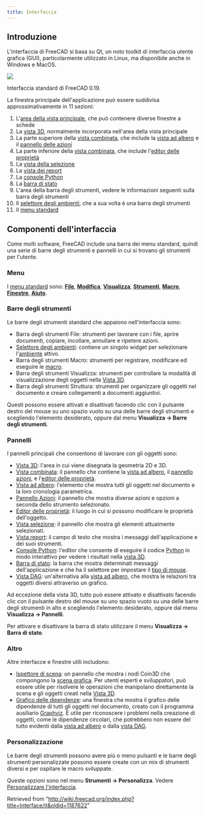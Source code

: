 ```yaml
---
title: Interfaccia
---
```

## Introduzione

L'interfaccia di FreeCAD si basa su Qt, un noto toolkit di interfaccia utente grafica (GUI), particolarmente utilizzato in Linux, ma disponibile anche in Windows e MacOS.

![](/images/FreeCAD_interface_base_divisions.svg)

Interfaccia standard di FreeCAD 0.19.

La finestra principale dell'applicazione può essere suddivisa approssimativamente in 11 sezioni:

1. L'[area della vista principale](/Main_view_area/it "Main view area/it"), che può contenere diverse finestre a schede
2. La [vista 3D](/3D_view/it "3D view/it"), normalmente incorporata nell'area della vista principale
3. La parte superiore della [vista combinata](/Combo_view/it "Combo view/it"), che include la [vista ad albero](/Tree_view/it "Tree view/it") e il [pannello delle azioni](/Task_panel/it "Task panel/it")
4. La parte inferiore della [vista combinata](/Combo_view/it "Combo view/it"), che include l'[editor delle proprietà](/Property_editor/it "Property editor/it")
5. La [vista della selezione](/Selection_view/it "Selection view/it")
6. La [vista dei report](/Report_view/it "Report view/it")
7. La [console Python](/Python_console/it "Python console/it")
8. La [barra di stato](/Status_bar/it "Status bar/it")
9. L'area della barra degli strumenti, vedere le informazioni seguenti sulla barra degli strumenti
10. Il [selettore degli ambienti](/Std_Workbench/it "Std Workbench/it"), che a sua volta è una barra degli strumenti
11. Il [menu standard](/Standard_Menu/it "Standard Menu/it")

## Componenti dell'interfaccia

Come molti software, FreeCAD include una barra dei menu standard, quindi una serie di barre degli strumenti e pannelli in cui si trovano gli strumenti per l'utente.

### Menu

I [menu standard](/Standard_Menu/it "Standard Menu/it") sono: [**File**](/Std_File_Menu/it "Std File Menu/it"), [**Modifica**](/Std_Edit_Menu/it "Std Edit Menu/it"), [**Visualizza**](/Std_View_Menu/it "Std View Menu/it"), [**Strumenti**](/Std_Tools_Menu/it "Std Tools Menu/it"), [**Macro**](/Std_Macro_Menu/it "Std Macro Menu/it"), [**Finestre**](/Std_Windows_Menu/it "Std Windows Menu/it"), [**Aiuto**](/Std_Help_Menu/it "Std Help Menu/it").

### Barre degli strumenti

Le barre degli strumenti standard che appaiono nell'interfaccia sono:

* Barra degli strumenti File: strumenti per lavorare con i file, aprire documenti, copiare, incollare, annullare e ripetere azioni.
* [Selettore degli ambienti](/Std_Workbench/it "Std Workbench/it"): contiene un singolo widget per selezionare l'[ambiente](/Workbenches/it "Workbenches/it") attivo.
* Barra degli strumenti Macro: strumenti per registrare, modificare ed eseguire le [macro](/Macros/it "Macros/it").
* Barra degli strumenti Visualizza: strumenti per controllare la modalità di visualizzazione degli oggetti nella [Vista 3D](/3D_view/it "3D view/it").
* Barra degli strumenti Struttura: strumenti per organizzare gli oggetti nel documento e creare collegamenti a documenti aggiuntivi.

Questi possono essere attivati e disattivati facendo clic con il pulsante destro del mouse su uno spazio vuoto su una delle barre degli strumenti e scegliendo l'elemento desiderato, oppure dal menu **Visualizza → Barre degli strumenti**.

### Pannelli

I pannelli principali che consentono di lavorare con gli oggetti sono:

* [Vista 3D](/3D_view/it "3D view/it"): l'area in cui viene disegnata la geometria 2D e 3D.
* [Vista combinata](/Combo_view/it "Combo view/it"): il pannello che contiene la [vista ad albero](/Tree_view/it "Tree view/it"), il [pannello azioni](/Task_panel/it "Task panel/it"), e l'[editor delle proprietà](/Property_editor/it "Property editor/it").
* [Vista ad albero](/Tree_view/it "Tree view/it"): l'elemento che mostra tutti gli oggetti nel documento e la loro cronologia parametrica.
* [Pannello Azioni](/Task_panel/it "Task panel/it"): il pannello che mostra diverse azioni e opzioni a seconda dello strumento selezionato.
* [Editor delle proprietà](/Property_editor/it "Property editor/it"): il luogo in cui si possono modificare le proprietà dell'oggetto.
* [Vista selezione](/Selection_view/it "Selection view/it"): il pannello che mostra gli elementi attualmente selezionati.
* [Vista report](/Report_view/it "Report view/it"): il campo di testo che mostra i messaggi dell'applicazione e dei suoi strumenti.
* [Console Python](/Python_console/it "Python console/it"): l'editor che consente di eseguire il codice [Python](/Python/it "Python/it") in modo interattivo per vedere i risultati nella [vista 3D](/3D_view/it "3D view/it").
* [Barra di stato](/Status_bar/it "Status bar/it"): la barra che mostra determinati messaggi dell'applicazione e che ha il selettore per impostare il [tipo di mouse](/Mouse_navigation/it "Mouse navigation/it").
* [Vista DAG](/DAG_view/it "DAG view/it"): un'alternativa alla [vista ad albero](/Tree_view/it "Tree view/it"), che mostra le relazioni tra oggetti diversi attraverso un grafico.

Ad eccezione della vista 3D, tutto può essere attivato e disattivato facendo clic con il pulsante destro del mouse su uno spazio vuoto su una delle barre degli strumenti in alto e scegliendo l'elemento desiderato, oppure dal menu **Visualizza → Pannelli**.

Per attivare e disattivare la barra di stato utilizzare il menu **Visualizza → Barra di stato**.

### Altro

Altre interfacce e finestre utili includono:

* [Ispettore di scena](/Std_SceneInspector/it "Std SceneInspector/it"): un pannello che mostra i nodi Coin3D che compongono la [scena grafica](/Scenegraph/it "Scenegraph/it"). Per utenti esperti e sviluppatori, può essere utile per risolvere le operazioni che manipolano direttamente la scena e gli oggetti creati nella [Vista 3D](/3D_view/it "3D view/it").
* [Grafico delle dipendenze](/Std_DependencyGraph/it "Std DependencyGraph/it"): una finestra che mostra il grafico delle dipendenze di tutti gli oggetti nel documento, creato con il programma ausiliario [Graphviz](https://graphviz.org/). È utile per riconoscere i problemi nella creazione di oggetti, come le dipendenze circolari, che potrebbero non essere del tutto evidenti dalla [vista ad albero](/Tree_view/it "Tree view/it") o dalla [vista DAG](/DAG_view/it "DAG view/it").

### Personalizzazione

Le barre degli strumenti possono avere più o meno pulsanti e le barre degli strumenti personalizzate possono essere create con un mix di strumenti diversi e per ospitare le macro sviluppate.

Queste opzioni sono nel menu **Strumenti → Personalizza**. Vedere [Personalizzare l'interfaccia](/Interface_Customization/it "Interface Customization/it").

Retrieved from "<http://wiki.freecad.org/index.php?title=Interface/it&oldid=1187622>"